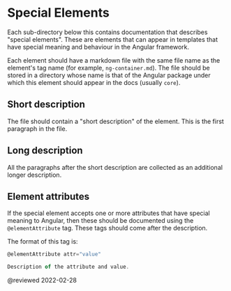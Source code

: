 # Special Elements

Each sub-directory below this contains documentation that describes "special elements".
These are elements that can appear in templates that have special meaning and behaviour in the Angular framework.

Each element should have a markdown file with the same file name as the element's tag name (for example, `ng-container.md`).
The file should be stored in a directory whose name is that of the Angular package under which this element should appear in the docs (usually `core`).

## Short description

The file should contain a "short description" of the element. This is the first paragraph in the file.

## Long description

All the paragraphs after the short description are collected as an additional longer description.

## Element attributes

If the special element accepts one or more attributes that have special meaning to Angular, then these should be documented using the `@elementAttribute` tag.
These tags should come after the description.

The format of this tag is:

```typescript
@elementAttribute attr="value"

Description of the attribute and value.
```

<!-- links -->

<!-- external links -->

<!-- end links -->

@reviewed 2022-02-28
